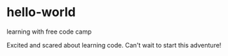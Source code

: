 # hello-world
learning with free code camp

Excited and scared about learning code.
Can't wait to start this adventure!
